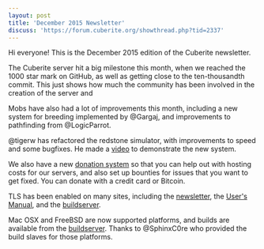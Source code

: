 ```yaml
---
layout: post
title: 'December 2015 Newsletter'
discuss: 'https://forum.cuberite.org/showthread.php?tid=2337'
---
```

Hi everyone! This is the December 2015 edition of the Cuberite newsletter.

The Cuberite server hit a big milestone this month, when we reached the 1000 star mark on GitHub, as well as getting close to the ten-thousandth commit. This just shows how much the community has been involved in the creation of the server and

Mobs have also had a lot of improvements this month, including a new system for breeding implemented by @Gargaj, and improvements to pathfinding from @LogicParrot.

@tigerw has refactored the redstone simulator, with improvements to speed and some bugfixes. He made a [video](https://www.youtube.com/watch?v=5q-nmkelEDI) to demonstrate the new system.

We also have a new [donation system](https://www.bountysource.com/teams/cuberite) so that you can help out with hosting costs for our servers, and also set up bounties for issues that you want to get fixed. You can donate with a credit card or Bitcoin.

TLS has been enabled on many sites, including the [newsletter](https://newsletter.cuberite.org), the [User's Manual](https://book.cuberite.org), and the [buildserver](https://builds.cuberite.org).

Mac OSX and FreeBSD are now supported platforms, and builds are available from the [buildserver](https://builds.cuberite.org). Thanks to @SphinxC0re who provided the build slaves for those platforms.
